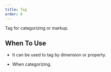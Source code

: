 ```yaml
---
title: Tag
order: 0
---
```


Tag for categorizing or markup.

## When To Use

- It can be used to tag by dimension or property.

- When categorizing.

